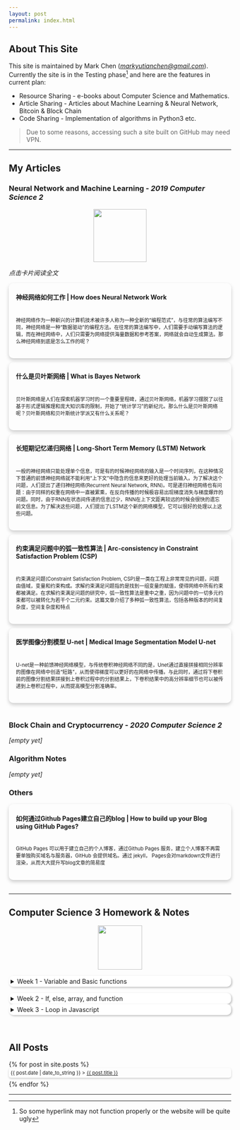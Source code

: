 ```yaml
---
layout: post
permalink: index.html
---
```

<style>
details{
  padding: 4px;
  background-color: #FFFFFF;
  border: none;
  box-shadow: 2px 2px 4px #bbbbbb;
  cursor: pointer;
  outline: none;
  border-radius: 10px;
}

details[open]{
  padding: none;
  background-color: #FFFFFF;
  border: 1px solid #F2F2F2;
  box-shadow: none;
  border-radius: 10px;
  cursor: default;
}
button{
    padding: 15px 24px;
    transition: 0.2s;
    background-color: #F2FCFA;
    border:none;
    box-shadow: 2px 2px 4px #bbbbbb;
    border-radius: 5px;
}
button:hover{
    padding: 15px 24px;
    transition: 0.2s;
    background-color: #DDF6F3;
    border:none;
    box-shadow: 1px 1px 2px #bbbbbb;
    border-radius: 5px;
}
.card {
  /* Add shadows to create the "card" effect */
  box-shadow: 0 4px 8px 0 rgba(0,0,0,0.2);
  transition: 0.3s;
  border-radius:10px;
  cursor:pointer;
}

/* On mouse-over, add a deeper shadow */
.card:hover {
  box-shadow: 0 8px 16px 0 rgba(0,0,0,0.2);
}

/* Add some padding inside the card container */
.container {
  padding: 2px 16px 20px;
  font-size: 80%;
}

.title_container{
  padding: 2px 16px;
}

.last_card {
  box-shadow: 0 2px 4px 0 rgba(0,0,0,0.2);
  transition: 0.3s;
  border-radius:5px;
  cursor:pointer;
}

/* On mouse-over, add a deeper shadow */
.last_card:hover {
  box-shadow: 0 4px 8px 0 rgba(0,0,0,0.2);
}


.last_container {
  padding: 4px 4px 4px;
  font-size: 80%;
}

</style>

## About This Site

This site is maintained by Mark Chen (*markyutianchen@gmail.com*). Currently the site is in the Testing phase[^1] and here are the features in current plan:
* Resource Sharing - e-books about Computer Science and Mathematics.
* Article Sharing - Articles about Machine Learning & Neural Network, Bitcoin & Block Chain
* Code Sharing - Implementation of algorithms in Python3 etc.

> Due to some reasons, accessing such a site built on GitHub may need VPN.

----------

## My Articles
### Neural Network and Machine Learning - *2019 Computer Science 2*

<center>
<img src="https://markchenyutian.github.io/Markchen_Blog/Asset/CS2Banner.png" height=120>
</center>

*点击卡片阅读全文*

<div class="card" onclick="window.open('https://markchenyutian.github.io/Markchen_Blog/2020/07/31/How-do-Neural-Network-Work.html');">
  <div class="title_container">
    <h4>神经网络如何工作   |  How does Neural Network Work</h4>
  </div>
  <div class="container">  
    <!--<img src="https://markchenyutian.github.io/Markchen_Blog/Asset/2.png" align="left" height=100>-->
    <p>神经网络作为一种新兴的计算机技术被许多人称为一种全新的“编程范式”，与往常的算法编写不同，神经网络是一种“数据驱动”的编程方法。在往常的算法编写中，人们需要手动编写算法的逻辑，而在神经网络中，人们只需要为网络提供海量数据和参考答案，网络就会自动生成算法。那么神经网络到底是怎么工作的呢？</p>
  </div>
</div>
<div style="width: 100%; height: 0.6em"></div>

<div class="card" onclick="window.open('https://markchenyutian.github.io/Markchen_Blog/2020/04/30/What-is-Bayes-Network.html');">
  <div class="title_container">
    <h4>什么是贝叶斯网络   |  What is Bayes Network</h4>
  </div>
  <div class="container">
    <!--<img src="https://markchenyutian.github.io/Markchen_Blog/Asset/Bayes3.png" align="left" height=100>-->
    <p>贝叶斯网络是人们在探索机器学习时的一个重要里程碑，通过贝叶斯网络，机器学习摆脱了以往基于形式逻辑推理和庞大知识库的限制，开始了“统计学习”的新纪元。那么什么是贝叶斯网络呢？贝叶斯网络和贝叶斯统计学派又有什么关系呢？</p>
  </div>
</div>
<div style="width: 100%; height: 0.6em"></div>

<div class="card" onclick="window.open('https://markchenyutian.github.io/Markchen_Blog/2020/04/03/What-is-LSTM.html');">
  <div class="title_container">
    <h4>长短期记忆递归网络   |  Long-Short Term Memory (LSTM) Network</h4>
  </div>
  <div class="container">
    <!--<img src="https://markchenyutian.github.io/Markchen_Blog/Asset/image-20200402233826864.png" align="left" height=100>-->
    <p>一般的神经网络只能处理单个信息，可是有的时候神经网络的输入是一个时间序列，在这种情况下普通的前馈神经网络就不能利用“上下文”中隐含的信息来更好的处理当前输入。为了解决这个问题，人们提出了递归神经网络(Recurrent Neural Network, RNN)。可是递归神经网络也有问题：由于同样的权重在网络中一直被累乘，在反向传播的时候极容易出现梯度消失与梯度爆炸的问题。同时，由于RNN在状态间传递的信息过少，RNN在上下文距离较远的时候会很快的遗忘前文信息。为了解决这些问题，人们提出了LSTM这个新的网络模型，它可以很好的处理以上这些问题。</p>
  </div>
</div>
<div style="width: 100%; height: 0.6em"></div>

<div class="card" onclick="window.open('https://markchenyutian.github.io/Markchen_Blog/Articles/Constraint_Satisfaction_Problem_ZhiHu.html');">
  <div class="title_container">
    <h4>约束满足问题中的弧一致性算法   |  Arc-consistency in Constraint Satisfaction Problem (CSP)</h4>
  </div>
  <div class="container">
    <!--<img src="https://markchenyutian.github.io/Markchen_Blog/Asset/CSP_1.png" align="left" height=100>-->
    <p>约束满足问题(Constraint Satisfaction Problem, CSP)是一类在工程上非常常见的问题，问题由值域，变量和约束构成。求解约束满足问题指的是找到一组变量的赋值，使得网络中所有约束都被满足。在求解约束满足问题的研究中，弧一致性算法是重中之重，因为问题中的一切多元约束都可以被转化为若干个二元约束。这篇文章介绍了多种弧一致性算法，包括各种版本的时间复杂度，空间复杂度和特点</p>
  </div>
</div>
<div style="width: 100%; height: 0.6em"></div>

<div class="card" onclick="window.open('https://markchenyutian.github.io/Markchen_Blog/Articles/U-Net-Convolutional-Network-知乎_files.html');">
  <div class="title_container">
    <h4>医学图像分割模型 U-net   |  Medical Image Segmentation Model U-net</h4>
  </div>
  <div class="container">
    <!--<img src="https://markchenyutian.github.io/Markchen_Blog/Asset/CSP_1.png" align="left" height=100>-->
    <p>U-net是一种前馈神经网络模型，与传统卷积神经网络不同的是，Unet通过直接拼接相同分辨率的图像在网络中创造“短路”，从而使得梯度可以更好的在网络中传播。与此同时，通过将下卷积前的图像分割结果拼接到上卷积过程中的分割结果上，下卷积结果中的高分辨率细节也可以被传递到上卷积过程中，从而提高模型分割准确率。</p>
  </div>
</div>

<br>

### Block Chain and Cryptocurrency - *2020 Computer Science 2*

*[empty yet]*

### Algorithm Notes

*[empty yet]*

### Others
<div class="card" onclick="window.open('https://markchenyutian.github.io/Markchen_Blog/2020/09/15/How-to-build-your-blog.html');">
  <div class="title_container">
    <h4>如何通过Github Pages建立自己的blog   |  How to build up your Blog using GitHub Pages?</h4>
  </div>
  <div class="container">
    <p>GitHub Pages 可以用于建立自己的个人博客，通过Github Pages 服务，建立个人博客不再需要单独购买域名与服务器，GitHub 会提供域名。通过 jekyll， Pages会对markdown文件进行渲染，从而大大提升写blog文章的简易度</p>
  </div>
</div>
<br>

----------

## Computer Science 3 Homework & Notes

<center><img src="https://markchenyutian.github.io/Markchen_Blog/Asset/JS.png" height=100></center>
<div style="width: 100%; height: 1em"></div>

<details>
<summary>Week 1 - Variable and Basic functions</summary>
<div style="width: 100%; height: 1em"></div>
<body>
<button onclick='window.open("https://markchenyutian.github.io/Markchen_Blog/2020/09/10/Homework01.html");'>
    Homework for Week 1
</button>
</body>
<div style="width: 100%; height: 1em"></div>
<p>
There are 6 primitive types in JavaScript - <code>Number, String, Boolean, Undefined, Symbol and bigint</code>.
There's only 1 reference type - Object.
All the things enclosed by <code>{}</code> are objects, including function, etc.
There are three functions that can interact with users in browser - <code>alert</code>, <code>prompt</code> and <code>confirm</code>
<div style="width: 100%; height: 0.5em"></div>
<code>alert</code> will give out a small pop-out window on the top of browser to notify user with some information
<div style="width: 100%; height: 0.5em"></div>
<code>prompt</code> will return a String that is typed by the User. If user press "cancel", it will simplly return <code>null</code>. A default String can be setup for the pop-up window.
<div style="width: 100%; height: 0.5em"></div>
<code>confirm</code> will return a Boolean, if user press "ok", return true, otherwise, return "false".
</p>
</details>

<div style="width: 100%; height: 1em"></div>

<details>
  <summary>Week 2 - If, else, array, and function</summary>
  <div style="width: 100%; height: 1em"></div>
  <button onclick='window.open("https://markchenyutian.github.io/Markchen_Blog/2020/09/18/Homework02.html");'>
    Homework for Week 2
  </button>
  &emsp;
  <button onclick='window.open("https://markchenyutian.github.io/Markchen_Blog/2020/09/16/Javascript-notes-week2.html");'>
    JavaScript Week 2 Note
  </button>
</details>


<details>
<summary>Week 3 - Loop in Javascript</summary>
  <div style="width: 100%; height: 1em"></div>
  <button onclick='window.open("https://markchenyutian.github.io/Markchen_Blog/2020/09/22/Javascript-notes-week3.html");'>
    Javascript Week 3 Note
  </button>
</details>

&emsp;

<div id="home">
  <h2>All Posts</h2>
    {% for post in site.posts %}
      <div class="last_card">
      <div class="last_container">
      <span>{{ post.date | date_to_string }}</span> > <a href="{{ site.baseurl }}{{ post.url }}">{{ post.title }}
      </a>
      </div>
      </div>
      <div style="width: 100%; height: 0.4em"></div>
    {% endfor %}
</div>

----------

[^1]: So some hyperlink may not function properly or the website will be quite ugly